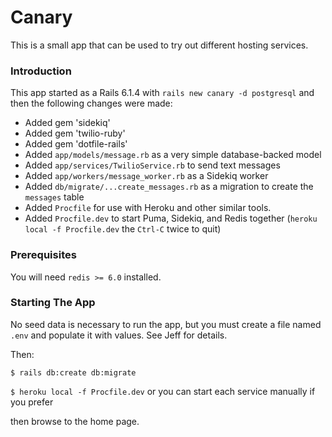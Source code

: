 # Canary

This is a small app that can be used to try out different hosting services.

### Introduction

This app started as a Rails 6.1.4 with `rails new canary -d postgresql` and then the following changes were made:

* Added gem 'sidekiq'
* Added gem 'twilio-ruby'
* Added gem 'dotfile-rails'
* Added `app/models/message.rb` as a very simple database-backed model
* Added `app/services/TwilioService.rb` to send text messages
* Added `app/workers/message_worker.rb` as a Sidekiq worker
* Added `db/migrate/...create_messages.rb` as a migration to create the `messages` table
* Added `Procfile` for use with Heroku and other similar tools.
* Added `Procfile.dev` to start Puma, Sidekiq, and Redis together (`heroku local -f Procfile.dev` the `Ctrl-C` twice to quit)

### Prerequisites

You will need `redis >= 6.0` installed.

### Starting The App

No seed data is necessary to run the app, but you must create a file named `.env` and populate 
it with values.  See Jeff for details.

Then:

`$ rails db:create db:migrate`

`$ heroku local -f Procfile.dev` or you can start each service manually if you prefer

then browse to the home page.

